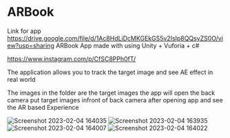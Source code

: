 # ARBook
Link for app https://drive.google.com/file/d/1Ac8HdLiDcMKGEkGS5v2IsIp8QQsyZS0O/view?usp=sharing
ARBook App made with using Unity + Vuforia + c#

https://www.instagram.com/p/CfSC8PPh0fT/


The application allows you to track the target image and see AE effect in real world


The images in the folder are the target images 
the app will open the back camera
put target images infront of back camera after opening app
and see the AR based Experience

![Screenshot 2023-02-04 164035](https://user-images.githubusercontent.com/100237166/216764094-cdd113ac-4c56-47ef-af4a-71b2881af661.png)
![Screenshot 2023-02-04 163935](https://user-images.githubusercontent.com/100237166/216764098-362193f8-7296-40f7-bba7-cb3d9a10d7e7.png)
![Screenshot 2023-02-04 164007](https://user-images.githubusercontent.com/100237166/216764099-3f7717c3-08ea-48a9-82f9-b11327eeaa33.png)
![Screenshot 2023-02-04 164022](https://user-images.githubusercontent.com/100237166/216764100-2fe64287-f717-437e-817b-3d26c1e46f38.png)
